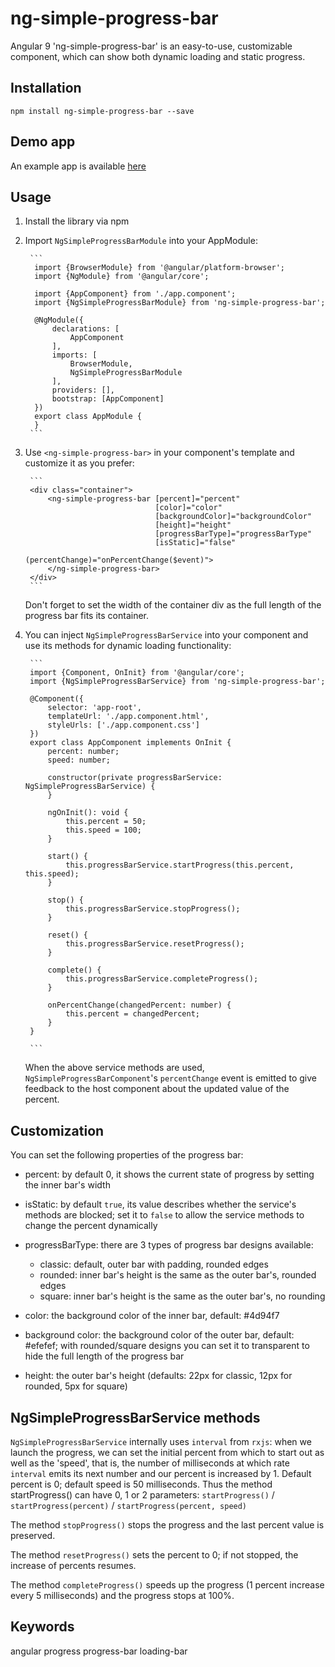 # ng-simple-progress-bar

Angular 9 'ng-simple-progress-bar' is an easy-to-use, customizable component, which can show both dynamic loading and static progress.

## Installation

`npm install ng-simple-progress-bar --save`

## Demo app

An example app is available [here](https://zsuzsabenko.github.io/ng-simple-progress-bar)

## Usage

1. Install the library via npm

2. Import `NgSimpleProgressBarModule` into your AppModule:

        ```
         import {BrowserModule} from '@angular/platform-browser';
         import {NgModule} from '@angular/core';
         
         import {AppComponent} from './app.component';
         import {NgSimpleProgressBarModule} from 'ng-simple-progress-bar';
         
         @NgModule({
             declarations: [
                 AppComponent
             ],
             imports: [
                 BrowserModule,
                 NgSimpleProgressBarModule
             ],
             providers: [],
             bootstrap: [AppComponent]
         })
         export class AppModule {
         }
        ```

3. Use `<ng-simple-progress-bar>` in your component's template and customize it as you prefer:

        ```
        <div class="container">
            <ng-simple-progress-bar [percent]="percent"
                                    [color]="color"
                                    [backgroundColor]="backgroundColor"
                                    [height]="height"
                                    [progressBarType]="progressBarType"
                                    [isStatic]="false"
                                    (percentChange)="onPercentChange($event)">
            </ng-simple-progress-bar>
        </div>
        ```
    Don't forget to set the width of the container div as the full length of the progress bar fits its container.

4. You can inject `NgSimpleProgressBarService` into your component and use its methods for dynamic loading functionality:

        ```
        import {Component, OnInit} from '@angular/core';
        import {NgSimpleProgressBarService} from 'ng-simple-progress-bar';
                
        @Component({
            selector: 'app-root',
            templateUrl: './app.component.html',
            styleUrls: ['./app.component.css']
        })
        export class AppComponent implements OnInit {
            percent: number;
            speed: number;
        
            constructor(private progressBarService: NgSimpleProgressBarService) {
            }
        
            ngOnInit(): void {
                this.percent = 50;
                this.speed = 100;
            }
        
            start() {
                this.progressBarService.startProgress(this.percent, this.speed);
            }
        
            stop() {
                this.progressBarService.stopProgress();
            }
        
            reset() {
                this.progressBarService.resetProgress();
            }
        
            complete() {
                this.progressBarService.completeProgress();
            }
        
            onPercentChange(changedPercent: number) {
                this.percent = changedPercent;
            }
        }

        ```
    When the above service methods are used, `NgSimpleProgressBarComponent`'s `percentChange` event is emitted to give feedback to the host component about the updated value of the percent.

## Customization

You can set the following properties of the progress bar:

- percent: by default 0, it shows the current state of progress by setting the inner bar's width

- isStatic: by default `true`, its value describes whether the service's methods are blocked; set it to `false` to allow the service methods to change the percent dynamically

- progressBarType: there are 3 types of progress bar designs available:
  - classic: default, outer bar with padding, rounded edges
  - rounded: inner bar's height is the same as the outer bar's, rounded edges
  - square: inner bar's height is the same as the outer bar's, no rounding
  
- color: the background color of the inner bar, default: #4d94f7

- background color: the background color of the outer bar, default: #efefef; with rounded/square designs you can set it to transparent to hide the full length of the progress bar

- height: the outer bar's height (defaults: 22px for classic, 12px for rounded, 5px for square)

## NgSimpleProgressBarService methods

`NgSimpleProgressBarService` internally uses `interval` from `rxjs`: when we launch the progress, we can set the initial percent from which to start out as well as the 'speed', that is, the number of milliseconds at which rate `interval` emits its next number and our percent is increased by 1.
Default percent is 0; default speed is 50 milliseconds. Thus the method startProgress() can have 0, 1 or 2 parameters:
    `startProgress()` / `startProgress(percent)` / `startProgress(percent, speed)`

The method `stopProgress()` stops the progress and the last percent value is preserved.

The method `resetProgress()` sets the percent to 0; if not stopped, the increase of percents resumes.

The method `completeProgress()` speeds up the progress (1 percent increase every 5 milliseconds) and the progress stops at 100%.

## Keywords

angular progress progress-bar loading-bar

